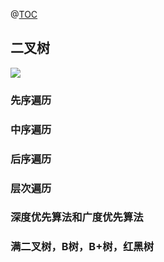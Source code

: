 @[TOC](算法)
## 二叉树


<img src="https://github.com/myacai/JavaHandBook/blob/master/images/spring/二叉树.png" width=""/></br>

### 先序遍历
### 中序遍历
### 后序遍历
### 层次遍历
### 深度优先算法和广度优先算法
### 满二叉树，B树，B+树，红黑树
